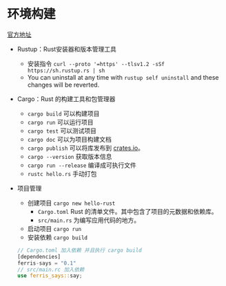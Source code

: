 # 环境构建  
[官方地址](https://www.rust-lang.org/zh-CN/)

+ Rustup：Rust安装器和版本管理工具
    + 安装指令 `curl --proto '=https' --tlsv1.2 -sSf https://sh.rustup.rs | sh`
    + You can uninstall at any time with `rustup self uninstall` and
these changes will be reverted.

+ Cargo：Rust 的构建工具和包管理器
    + `cargo build` 可以构建项目
    + `cargo run` 可以运行项目
    + `cargo test` 可以测试项目
    + `cargo doc` 可以为项目构建文档
    + `cargo publish` 可以将库发布到 [crates.io](https://crates.io/)。
    + `cargo --version` 获取版本信息
    + `cargo run --release` 编译成可执行文件
    + `rustc hello.rs` 手动打包

+ 项目管理
    + 创建项目 `cargo new hello-rust`    
        + `Cargo.toml` Rust 的清单文件。其中包含了项目的元数据和依赖库。
        + `src/main.rs` 为编写应用代码的地方。
    + 启动项目 `cargo run`
    + 安装依赖 `cargo build`
    
    ```rust
    // Cargo.toml 加入依赖 并且执行 cargo build
    [dependencies]
    ferris-says = "0.1"
    // src/main.rc 加入依赖 
    use ferris_says::say;
    ```